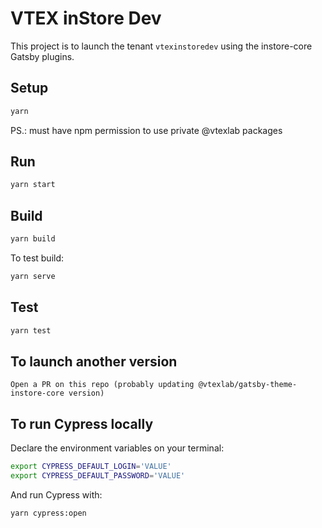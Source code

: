 # VTEX inStore Dev

This project is to launch the tenant `vtexinstoredev` using the instore-core Gatsby plugins.

## Setup

```bash
yarn
```

PS.: must have npm permission to use private @vtexlab packages

## Run

```bash
yarn start
```

## Build

```bash
yarn build
```

To test build:

```bash
yarn serve
```

## Test

```bash
yarn test
```

## To launch another version

```
Open a PR on this repo (probably updating @vtexlab/gatsby-theme-instore-core version)
```

## To run Cypress locally

Declare the environment variables on your terminal:

```bash
export CYPRESS_DEFAULT_LOGIN='VALUE'
export CYPRESS_DEFAULT_PASSWORD='VALUE'
```

And run Cypress with:

```bash
yarn cypress:open
```

